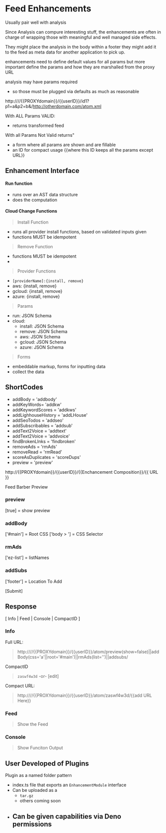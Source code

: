 # Feed Enhancements

Usually pair well with analysis

Since Analysis can compure interesting stuff, the enhancements are often in charge of wrapping those
with meaningful and well managed side effects.

They might place the analysis in the body within a footer they might add it to the feed as meta data
for another application to pick up.

enhancements need to define default values for all params but more important define the params and
how they are marshalled from the proxy URL

analysis may have params required

- so those must be plugged via defaults as much as reasonable

http:////{{PROXYdomain}}/{{userID}}/id1?p1=a&p2=b&/http://otherdomain.com/atom.xml

With ALL Params VALID:

- returns transformed feed

With all Params Not Valid returns"

- a form where all params are shown and are fillable
- an ID for compact usage {{where this ID keeps all the params except URL}}

## Enhancement Interface

#### Run function

- runs over an AST data structure
- does the computation

#### Cloud Change Functions

> Install Function

- runs all provider install functions, based on validated inputs given
- functions MUST be idempotent

> Remove Function

- functions MUST be idempotent
-

> Provider Functions

- `[providerName]:{install, remove}`
- aws: {install, remove}
- gcloud: {install, remove}
- azure: {install, remove}

> Params

- run: JSON Schema
- cloud:
  - install: JSON Schema
  - remove: JSON Schema
  - aws: JSON Schema
  - gcloud: JSON Schema
  - azure: JSON Schema

> Forms

- embeddable markup, forms for inputting data
- collect the data

## ShortCodes

- addBody = 'addbody'
- addKeyWords= 'addkw'
- addKeywordScores = 'addkws'
- addLighhouseHistory = 'addLHouse'
- addSeoTodos = 'addseo'
- addSubscribables = 'addsub'
- addText2Voice = 'addtext'
- addText2Voice = 'addvoice'
- findBrokenLInks = 'findbroken'
- removeAds = 'rmAds'
- removeRead = 'rmRead'
- scoreAsDuplicates = 'scoreDups'
- preview = 'preview'

http://{{PROXYdomain}}/{{userID}}/{{Enchancement Composition}}/{{ URL }}

Feed Barber Preview

### preview

[true] = show preview

### addBody

['#main'] = Root CSS ['body > '] = CSS Selector

### rmAds

['ez-list'] = listNames

### addSubs

['footer'] = Location To Add

[Submit]

## Response

[ Info | Feed | Console | CompactID ]

### Info

Full URL:

> http:////{{PROXYdomain}}/{{userID}}/atom/preview(show=false)||addBody(css='a'||root='#main')||rmAds(list='')||addsubs/

CompactID

> `zaswf4w3d` -or- [edit]

Compact URL:

> http:////{{PROXYdomain}}/{{userID}}/atom/zaswf4w3d/{{add URL Here}}

### Feed

> Show the Feed

### Console

> Show Funciton Output

## User Developed of Plugins

Plugin as a named folder pattern

- index.ts file that exports an `EnhancementModule` interface
- Can be uploaded as a
  - `tar.gz`
  - others coming soon
- ## Can be given capabilities via Deno permissions

